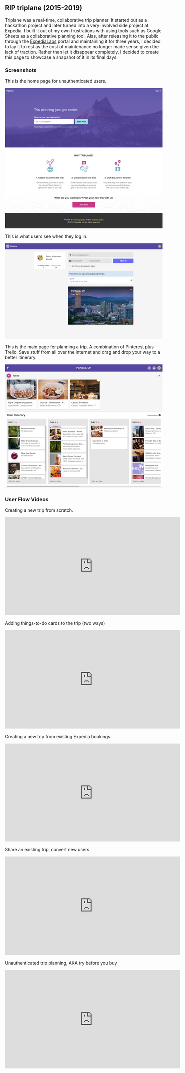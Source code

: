 ## RIP triplane (2015-2019)

Triplane was a real-time, collaborative trip planner. It started out as a hackathon project and later turned into a very involved side project at Expedia. I built it out of my own frustrations with using tools such as Google Sheets as a collaborative planning tool. Alas, after releasing it to the public through the [ExpediaLabs](https://www.prnewswire.com/news-releases/expedia-debuts-new-expedia-labs-showcase-for-developers-300313862.html) portal and maintaining it for three years, I decided to lay it to rest as the cost of maintenance no longer made sense given the lack of traction. Rather than let it disappear completely, I decided to create this page to showcase a snapshot of it in its final days.

### Screenshots

This is the home page for unauthenticated users.

![home page for unauthenticated users](assets/homepage.jpg)

This is what users see when they log in.

![home page for authenticated users](assets/logged-in.jpg)

This is the main page for planning a trip. A combination of Pinterest plus Trello. Save stuff from all over the internet and drag and drop your way to a better itinerary.

![trip page for authenticated users](assets/trip-page.jpg)

### User Flow Videos

Creating a new trip from scratch.

<iframe width="560" height="315"
src="https://www.youtube.com/embed/1T_8i-IFvY4" 
frameborder="0" 
allow="accelerometer; autoplay; encrypted-media; gyroscope; picture-in-picture" 
allowfullscreen></iframe>

Adding things-to-do cards to the trip (two ways)

<iframe width="560" height="315"
src="https://www.youtube.com/embed/VdrRF8vhuhQ" 
frameborder="0" 
allow="accelerometer; autoplay; encrypted-media; gyroscope; picture-in-picture" 
allowfullscreen></iframe>

Creating a new trip from existing Expedia bookings.

<iframe width="560" height="315"
src="https://www.youtube.com/embed/J9R3yGU7nhk" 
frameborder="0" 
allow="accelerometer; autoplay; encrypted-media; gyroscope; picture-in-picture" 
allowfullscreen></iframe>

Share an existing trip, convert new users

<iframe width="560" height="315"
src="https://www.youtube.com/embed/En-oud2sEv0" 
frameborder="0" 
allow="accelerometer; autoplay; encrypted-media; gyroscope; picture-in-picture" 
allowfullscreen></iframe>

Unauthenticated trip planning, AKA try before you buy

<iframe width="560" height="315"
src="https://www.youtube.com/embed/LUA7HYZYsZ8" 
frameborder="0" 
allow="accelerometer; autoplay; encrypted-media; gyroscope; picture-in-picture" 
allowfullscreen></iframe>
